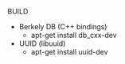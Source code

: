 
BUILD

* Berkely DB (C++ bindings) 
  - apt-get install db_cxx-dev
* UUID (libuuid)
  - apt-get install uuid-dev

